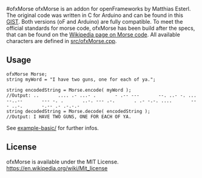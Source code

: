 #ofxMorse
ofxMorse is an addon for openFrameworks by Matthias Esterl. The original code was written in C for Arduino and can be found in this [GIST](https://gist.github.com/4474559). Both versions (oF and Arduino) are fully compatible.
To meet the official standards for morse code, ofxMorse has been build after the specs, that can be found on the [Wikipedia page on Morse code](http://en.wikipedia.org/wiki/Morse_code).
All available characters are defined in [src/ofxMorse.cpp](src/ofxMorse.cpp).

## Usage

~~~~
ofxMorse Morse;
string myWord = "I have two guns, one for each of ya.";
    
string encodedString = Morse.encode( myWord );
//Output: ..       .... .- ...- .       - .-- ---       --. ..- -. ... --..--       --- -. .       ..-. --- .-.       . .- -.-. ....       --- ..-.       -.-- .- .-.-.- 
string decodedString = Morse.decode( encodedString );
//Output: I HAVE TWO GUNS, ONE FOR EACH OF YA.
~~~~

See [example-basic/](example-basic/) for further infos.

## License
ofxMorse is available under the MIT License.
https://en.wikipedia.org/wiki/Mit_license